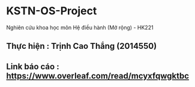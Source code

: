 # KSTN-OS-Project
Nghiên cứu khoa học môn Hệ điều hành (Mở rộng) - HK221

## Thực hiện : Trịnh Cao Thắng (2014550)
## Link báo cáo : https://www.overleaf.com/read/mcyxfqwgktbc
